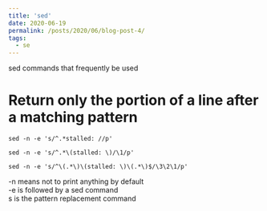 ```yaml
---
title: 'sed'
date: 2020-06-19
permalink: /posts/2020/06/blog-post-4/
tags:
  - se
---
```


sed commands that frequently be used


Return only the portion of a line after a matching pattern
======
```
sed -n -e 's/^.*stalled: //p'

sed -n -e 's/^.*\(stalled: \)/\1/p'

sed -n -e 's/^\(.*\)\(stalled: \)\(.*\)$/\3\2\1/p'

```
-n means not to print anything by default  
-e is followed by a sed command    
s is the pattern replacement command 
